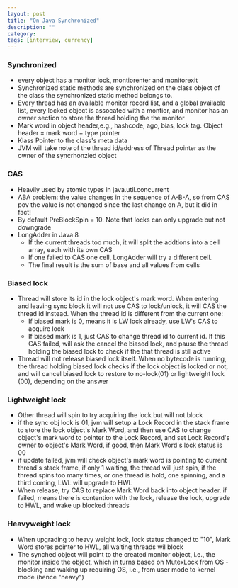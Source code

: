 ```yaml
---
layout: post
title: "On Java Synchronized"
description: ""
category: 
tags: [interview, currency]
---
```


### Synchronized

* every object has a monitor lock, montiorenter and monitorexit
* Synchronized static methods are synchronized on the class object of the class the synchronized static method belongs to. 
* Every thread has an available monitor record list, and a global available list, every locked object is assocated with a montior, and monitor has an owner section to store the thread holding the the monitor
* Mark word in object header,e.g., hashcode, ago, bias, lock tag. Object header = mark word + type pointer
* Klass Pointer to the class's meta data
* JVM will take note of the thread id/address of Thread pointer  as the owner of the syncrhonzied object

### CAS

* Heavily used by atomic types in java.util.concurrent
* ABA problem: the value changes in the sequence of A-B-A, so from CAS pov the value is not changed since the last change on A, but it did in fact!
* By default PreBlockSpin = 10. Note that locks can only upgrade but not downgrade
* LongAdder in Java 8
  * If the current threads too much, it will split the addtions into a cell array, each with its own CAS
  * If one failed to CAS one cell, LongAdder will try a different cell.
  * The final result is the sum of base and all values from cells

### Biased lock

* Thread will store its id in the lock object's mark word. When entering and leaving sync block it will not use CAS to lock/unlock, it will CAS the thread id instead. When the thread id is different from the current one:
  * If biased mark is 0, means it is LW lock already, use LW's CAS to acquire lock
  * If biased mark is 1, just CAS to change thread id to current id. If this CAS failed, will ask the cancel the biased lock, and pause the thread holding the biased lock to check if the that thread is still active
* Thread will not release biased lock itself. When no bytecode is running, the thread holding biased lock checks if the lock object is locked or not, and will cancel biased lock to restore to no-lock(01) or lightweight lock (00), depending on the answer

### Lightweight lock

* Other thread will spin to try acquiring the lock but will not block
* if the sync obj lock is 01, jvm will setup a Lock Record in the stack frame to store the lock object's Mark Word, and then use CAS to change object's mark word to pointer to the Lock Record, and set Lock Record's owner to object's Mark Word, if good, then Mark Word's lock status is 00
* if update failed, jvm will check object's mark word is pointing to current thread's stack frame, if only 1 waiting, the thread will just spin, if the thread spins too many times, or one thread is hold, one spinning, and a third coming, LWL will upgrade to HWL
* When release, try CAS to replace Mark Word back into object header. if failed, means there is contention with the lock, release the lock, upgrade to HWL, and wake up blocked threads

### Heavyweight lock

* When upgrading to heavy weight lock, lock status changed to "10", Mark Word stores pointer to HWL, all waiting threads wil block
* The synched object will point to the created monitor object, i.e., the monitor inside the object, which in turns based on MutexLock from OS - blocking and waking up requiring OS, i.e., from user mode to kernel mode (hence "heavy")
